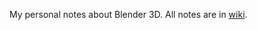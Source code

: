 
My personal notes about Blender 3D. All notes are in [wiki](https://github.com/vvoovv/blender-notes/wiki).
